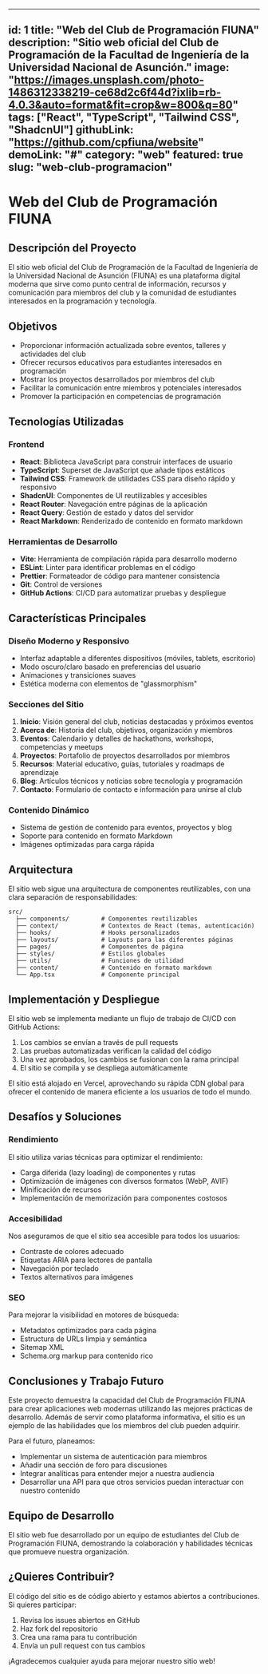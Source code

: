 
---
id: 1
title: "Web del Club de Programación FIUNA"
description: "Sitio web oficial del Club de Programación de la Facultad de Ingeniería de la Universidad Nacional de Asunción."
image: "https://images.unsplash.com/photo-1486312338219-ce68d2c6f44d?ixlib=rb-4.0.3&auto=format&fit=crop&w=800&q=80"
tags: ["React", "TypeScript", "Tailwind CSS", "ShadcnUI"]
githubLink: "https://github.com/cpfiuna/website"
demoLink: "#"
category: "web"
featured: true
slug: "web-club-programacion"
---

# Web del Club de Programación FIUNA

## Descripción del Proyecto

El sitio web oficial del Club de Programación de la Facultad de Ingeniería de la Universidad Nacional de Asunción (FIUNA) es una plataforma digital moderna que sirve como punto central de información, recursos y comunicación para miembros del club y la comunidad de estudiantes interesados en la programación y tecnología.

## Objetivos

- Proporcionar información actualizada sobre eventos, talleres y actividades del club
- Ofrecer recursos educativos para estudiantes interesados en programación
- Mostrar los proyectos desarrollados por miembros del club
- Facilitar la comunicación entre miembros y potenciales interesados
- Promover la participación en competencias de programación

## Tecnologías Utilizadas

### Frontend
- **React**: Biblioteca JavaScript para construir interfaces de usuario
- **TypeScript**: Superset de JavaScript que añade tipos estáticos
- **Tailwind CSS**: Framework de utilidades CSS para diseño rápido y responsivo
- **ShadcnUI**: Componentes de UI reutilizables y accesibles
- **React Router**: Navegación entre páginas de la aplicación
- **React Query**: Gestión de estado y datos del servidor
- **React Markdown**: Renderizado de contenido en formato markdown

### Herramientas de Desarrollo
- **Vite**: Herramienta de compilación rápida para desarrollo moderno
- **ESLint**: Linter para identificar problemas en el código
- **Prettier**: Formateador de código para mantener consistencia
- **Git**: Control de versiones
- **GitHub Actions**: CI/CD para automatizar pruebas y despliegue

## Características Principales

### Diseño Moderno y Responsivo
- Interfaz adaptable a diferentes dispositivos (móviles, tablets, escritorio)
- Modo oscuro/claro basado en preferencias del usuario
- Animaciones y transiciones suaves
- Estética moderna con elementos de "glassmorphism"

### Secciones del Sitio
1. **Inicio**: Visión general del club, noticias destacadas y próximos eventos
2. **Acerca de**: Historia del club, objetivos, organización y miembros
3. **Eventos**: Calendario y detalles de hackathons, workshops, competencias y meetups
4. **Proyectos**: Portafolio de proyectos desarrollados por miembros
5. **Recursos**: Material educativo, guías, tutoriales y roadmaps de aprendizaje
6. **Blog**: Artículos técnicos y noticias sobre tecnología y programación
7. **Contacto**: Formulario de contacto e información para unirse al club

### Contenido Dinámico
- Sistema de gestión de contenido para eventos, proyectos y blog
- Soporte para contenido en formato Markdown
- Imágenes optimizadas para carga rápida

## Arquitectura

El sitio web sigue una arquitectura de componentes reutilizables, con una clara separación de responsabilidades:

```
src/
  ├── components/         # Componentes reutilizables
  ├── context/            # Contextos de React (temas, autenticación)
  ├── hooks/              # Hooks personalizados
  ├── layouts/            # Layouts para las diferentes páginas
  ├── pages/              # Componentes de página
  ├── styles/             # Estilos globales
  ├── utils/              # Funciones de utilidad
  ├── content/            # Contenido en formato markdown
  └── App.tsx             # Componente principal
```

## Implementación y Despliegue

El sitio web se implementa mediante un flujo de trabajo de CI/CD con GitHub Actions:

1. Los cambios se envían a través de pull requests
2. Las pruebas automatizadas verifican la calidad del código
3. Una vez aprobados, los cambios se fusionan con la rama principal
4. El sitio se compila y se despliega automáticamente

El sitio está alojado en Vercel, aprovechando su rápida CDN global para ofrecer el contenido de manera eficiente a los usuarios de todo el mundo.

## Desafíos y Soluciones

### Rendimiento
El sitio utiliza varias técnicas para optimizar el rendimiento:
- Carga diferida (lazy loading) de componentes y rutas
- Optimización de imágenes con diversos formatos (WebP, AVIF)
- Minificación de recursos
- Implementación de memorización para componentes costosos

### Accesibilidad
Nos aseguramos de que el sitio sea accesible para todos los usuarios:
- Contraste de colores adecuado
- Etiquetas ARIA para lectores de pantalla
- Navegación por teclado
- Textos alternativos para imágenes

### SEO
Para mejorar la visibilidad en motores de búsqueda:
- Metadatos optimizados para cada página
- Estructura de URLs limpia y semántica
- Sitemap XML
- Schema.org markup para contenido rico

## Conclusiones y Trabajo Futuro

Este proyecto demuestra la capacidad del Club de Programación FIUNA para crear aplicaciones web modernas utilizando las mejores prácticas de desarrollo. Además de servir como plataforma informativa, el sitio es un ejemplo de las habilidades que los miembros del club pueden adquirir.

Para el futuro, planeamos:
- Implementar un sistema de autenticación para miembros
- Añadir una sección de foro para discusiones
- Integrar analíticas para entender mejor a nuestra audiencia
- Desarrollar una API para que otros servicios puedan interactuar con nuestro contenido

## Equipo de Desarrollo

El sitio web fue desarrollado por un equipo de estudiantes del Club de Programación FIUNA, demostrando la colaboración y habilidades técnicas que promueve nuestra organización.

## ¿Quieres Contribuir?

El código del sitio es de código abierto y estamos abiertos a contribuciones. Si quieres participar:
1. Revisa los issues abiertos en GitHub
2. Haz fork del repositorio
3. Crea una rama para tu contribución
4. Envía un pull request con tus cambios

¡Agradecemos cualquier ayuda para mejorar nuestro sitio web!
